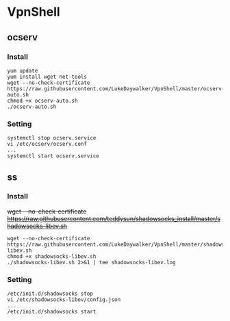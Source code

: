 VpnShell
========
ocserv
------
### Install

    yum update
    yum install wget net-tools
    wget --no-check-certificate https://raw.githubusercontent.com/LukeDaywalker/VpnShell/master/ocserv-auto.sh
    chmod +x ocserv-auto.sh
    ./ocserv-auto.sh

### Setting

    systemctl stop ocserv.service
    vi /etc/ocserv/ocserv.conf
	...
    systemctl start ocserv.service

ss
--
### Install

~~wget --no-check-certificate https://raw.githubusercontent.com/teddysun/shadowsocks_install/master/shadowsocks-libev.sh~~
    
    wget --no-check-certificate https://raw.githubusercontent.com/LukeDaywalker/VpnShell/master/shadowsocks-libev.sh
    chmod +x shadowsocks-libev.sh
    ./shadowsocks-libev.sh 2>&1 | tee shadowsocks-libev.log


### Setting

    /etc/init.d/shadowsocks stop
    vi /etc/shadowsocks-libev/config.json
	...
    /etc/init.d/shadowsocks start